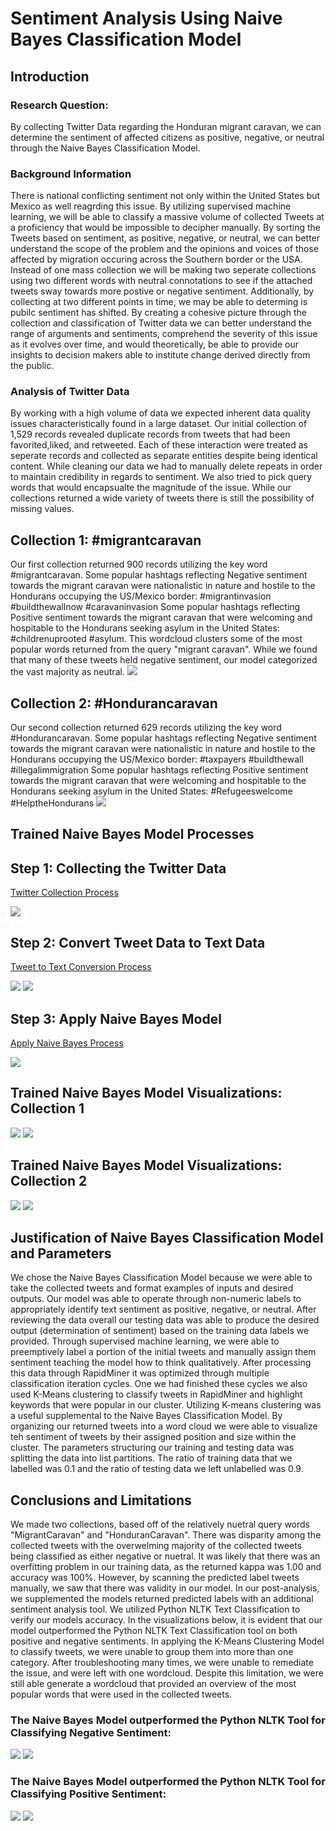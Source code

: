 <h1>Sentiment Analysis Using Naive Bayes Classification Model</h1>
<H2>Introduction</H2>
<H3>Research Question:</H3>
By collecting Twitter Data regarding the Honduran migrant caravan, we can determine the sentiment of affected citizens as positive, negative, or neutral through the Naive Bayes Classification Model.
<H3> Background Information </h3>
There is national conflicting sentiment not only within the United States but Mexico as well reagrding this issue. By utilizing supervised machine learning, we will be able to classify a massive volume of collected Tweets at a proficiency that would be impossible to decipher manually. By sorting the Tweets based on sentiment, as positive, negative, or neutral, we can better understand the scope of the problem and the opinions and voices of those affected by migration occuring across the Southern border or the USA. Instead of one mass collection we will be making two seperate collections using two different words with neutral connotations to see if the attached tweets sway towards more postive or negative sentiment. Additionally, by collecting at two different points in time, we may be able to determing is pubilc sentiment has shifted. By creating a cohesive picture through the collection and classification of Twitter data we can better understand the range of arguments and sentiments, comprehend the severity of this issue as it evolves over time, and would theoretically, be able to provide our insights to decision makers able to institute change derived directly from the public. 
<H3>Analysis of Twitter Data</H3>
By working with a high volume of data we expected inherent data quality issues characteristically found in a large dataset. Our initial collection of 1,529 records revealed duplicate records from tweets that had been favorited,liked, and retweeted. Each of these interaction were treated as seperate records and collected as separate entities despite being identical content. While cleaning our data we had to manually delete repeats in order to maintain credibility in regards to sentiment. We also tried to pick query words that would encapsualte the magnitude of the issue. While our collections returned a wide variety of tweets there is still the possibility of missing values.

<H2> Collection 1: #migrantcaravan </H2>
Our first collection returned 900 records utilizing the key word #migrantcaravan.
Some popular hashtags reflecting Negative sentiment towards the migrant caravan were nationalistic in nature and hostile to the Hondurans occupying the US/Mexico border: #migrantinvasion #buildthewallnow #caravaninvasion
Some popular hashtags reflecting Positive sentiment towards the migrant caravan that were welcoming and hospitable to the Hondurans seeking asylum in the United States: #childrenuprooted #asylum. This wordcloud clusters some of the most popular words returned from the query "migrant caravan".  While we found that many of these tweets held negative sentiment, our model categorized the vast majority as neutral. 
<img src="https://github.com/MadiXChaplain/480/blob/master/Final/worldcloud1.png">

<H2> Collection 2: #Hondurancaravan </H2>
Our second collection returned 629 records utilizing the key word #Hondurancaravan.
Some popular hashtags reflecting Negative sentiment towards the migrant caravan were nationalistic in nature and hostile to the Hondurans occupying the US/Mexico border: #taxpayers #buildthewall #illegalimmigration 
Some popular hashtags reflecting Positive sentiment towards the migrant caravan that were welcoming and hospitable to the Hondurans seeking asylum in the United States: #Refugeeswelcome #HelptheHondurans
<img src="https://github.com/MadiXChaplain/480/blob/master/Final/worldcloud2.png"> 

<H2> Trained Naive Bayes Model Processes </H2>
<h2> Step 1: Collecting the Twitter Data </h2>

[Twitter Collection Process](https://github.com/MadiXChaplain/480/blob/master/Final/search_twitter.xml)

<img src="https://github.com/MadiXChaplain/480/blob/master/Final/Collect_Tweets.PNG"> 

<h2> Step 2: Convert Tweet Data to Text Data </h2>

[Tweet to Text Conversion Process](https://github.com/MadiXChaplain/480/blob/master/Final/Naive_Bayes_Collection_1.xml)

<img src="https://github.com/MadiXChaplain/480/blob/master/Final/step2.PNG">

<img src="https://github.com/MadiXChaplain/480/blob/master/Final/step3.PNG">

<H2> Step 3: Apply Naive Bayes Model </h2>

[Apply Naive Bayes Process](https://github.com/MadiXChaplain/480/blob/master/Final/Apply%20Model%20Process.xml)

<img src="https://github.com/MadiXChaplain/480/blob/master/Final/step4.PNG">

<H2> Trained Naive Bayes Model Visualizations: Collection 1 </H2>

<img src="https://github.com/MadiXChaplain/480/blob/master/Final/PIECHART.PNG">

<img src="https://github.com/MadiXChaplain/480/blob/master/Final/BARGRAPHFINAL.PNG">

<H2> Trained Naive Bayes Model Visualizations: Collection 2 </H2>

<img src="https://github.com/MadiXChaplain/480/blob/master/Final/total_count_Bar_collection2.jpg">

<img src="https://github.com/MadiXChaplain/480/blob/master/Final/total_count_collection_2_pie.png">

<h2> Justification of Naive Bayes Classification Model and Parameters </h2>
We chose the Naive Bayes Classification Model because we were able to take the collected tweets and format examples of inputs and desired outputs. Our model was able to operate through non-numeric labels to appropriately identify text sentiment as positive, negative, or neutral. After reviewing the data overall our testing data was able to produce the desired output (determination of sentiment) based on the training data labels we provided. Through supervised machine learning, we were able to preemptively label a portion of the initial tweets and manually assign them sentiment teaching the model how to think qualitatively. After processing this data through RapidMiner it was optimized through multiple classification iteration cycles. One we had finished these cycles we also used K-Means clustering to classify tweets in RapidMiner and highlight keywords that were popular in our cluster. Utilizing K-means clustering was a useful supplemental to the Naive Bayes Classification Model. By organizing our returned tweets into a word cloud we were able to visualize teh sentiment of tweets by their assigned position and size within the cluster. The parameters structuring our training and testing data was splitting the data into list partitions. The ratio of training data that we labelled was 0.1 and the ratio of testing data we left unlabelled was 0.9.


<h2> Conclusions and Limitations </h2>
We made two collections, based off of the relatively nuetral query words "MigrantCaravan" and "HonduranCaravan". There was disparity among the collected tweets with the overwelming majority of the collected tweets being classified as either negative or nuetral. It was likely that there was an overfitting problem in our training data, as the returned kappa was 1.00 and accuracy was 100%. However, by scanning the predicted label tweets manually, we saw that there was validity in our model. In our post-analysis, we supplemented the models returned predicted labels with an additional sentiment analysis tool. We utilized Python NLTK Text Classification to verify our models accuracy. In the visualizations below, it is evident that our model outperformed the Python NLTK Text Classification tool on both positive and negative sentiments. In applying the K-Means Clustering Model to classify tweets, we were unable to group them into more than one category. After troubleshooting many times, we were unable to remediate the issue, and were left with one wordcloud. Despite this limitation, we were still able generate a wordcloud that provided an overview of the most popular words that were used in the collected tweets.  

<H3> The Naive Bayes Model outperformed the Python NLTK Tool for Classifying Negative Sentiment:</h3>
<img src="https://github.com/MadiXChaplain/480/blob/master/Final/Python%20Analysis%20Negative.PNG">
<img src="https://github.com/MadiXChaplain/480/blob/master/Final/negativetweet.PNG">

<H3> The Naive Bayes Model outperformed the Python NLTK Tool for Classifying Positive Sentiment:</h3>
<img src="https://github.com/MadiXChaplain/480/blob/master/Final/Python%20Analysis%20Positive.PNG">
<img src="https://github.com/MadiXChaplain/480/blob/master/Final/positive%20tweet.PNG">
